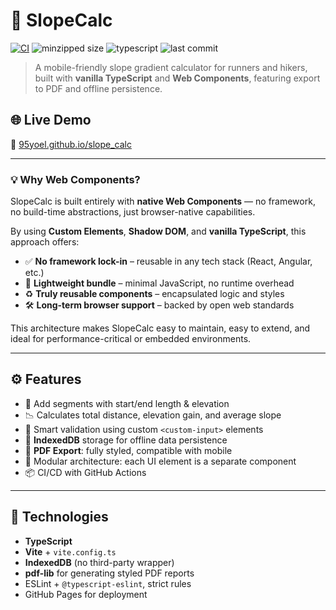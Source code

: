 
# 🧮 SlopeCalc

[![CI](https://github.com/95yoel/slope_calc/actions/workflows/deploy.yml/badge.svg)](https://github.com/95yoel/slope_calc/actions/workflows/deploy.yml)
![minzipped size](https://img.shields.io/badge/minzipped%20size-~5KB-blue)
![typescript](https://img.shields.io/badge/typescript-100%25-blue)
![last commit](https://img.shields.io/github/last-commit/95yoel/slope_calc?color=limegreen)

> A mobile-friendly slope gradient calculator for runners and hikers, built with **vanilla TypeScript** and **Web Components**, featuring export to PDF and offline persistence.

## 🌐 Live Demo

🔗 [95yoel.github.io/slope_calc](https://95yoel.github.io/slope_calc/)

---

### 💡 Why Web Components?

SlopeCalc is built entirely with **native Web Components** — no framework, no build-time abstractions, just browser-native capabilities.

By using **Custom Elements**, **Shadow DOM**, and **vanilla TypeScript**, this approach offers:

- ✅ **No framework lock-in** – reusable in any tech stack (React, Angular, etc.)
- 🚀 **Lightweight bundle** – minimal JavaScript, no runtime overhead
- ♻️ **Truly reusable components** – encapsulated logic and styles
- 🛠️ **Long-term browser support** – backed by open web standards

This architecture makes SlopeCalc easy to maintain, easy to extend, and ideal for performance-critical or embedded environments.

---

## ⚙️ Features

- 📏 Add segments with start/end length & elevation
- 📉 Calculates total distance, elevation gain, and average slope
- 🧠 Smart validation using custom `<custom-input>` elements
- 💾 **IndexedDB** storage for offline data persistence
- 🧾 **PDF Export**: fully styled, compatible with mobile
- 🧩 Modular architecture: each UI element is a separate component
- 📦 CI/CD with GitHub Actions

---

## 📁 Technologies

- **TypeScript**
- **Vite** + `vite.config.ts`
- **IndexedDB** (no third-party wrapper)
- **pdf-lib** for generating styled PDF reports
- ESLint + `@typescript-eslint`, strict rules
- GitHub Pages for deployment

